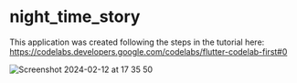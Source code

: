 # night_time_story

This application was created following the steps in the tutorial here: https://codelabs.developers.google.com/codelabs/flutter-codelab-first#0

![Screenshot 2024-02-12 at 17 35 50](https://github.com/Codelicious-Oda-x-DNB/codelicious-event-tasks/assets/90447375/d3398dc3-61ed-4131-996d-549c685b0b28)
